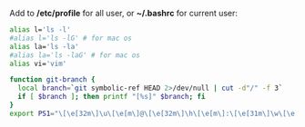 Add to **/etc/profile** for all user, or **~/.bashrc** for current user:
```bash
alias l='ls -l'
#alias l='ls -lG' # for mac os
alias la='ls -la'
#alias la='ls -laG' # for mac os
alias vi='vim'

function git-branch {
  local branch=`git symbolic-ref HEAD 2>/dev/null | cut -d"/" -f 3`
  if [ $branch ]; then printf "[%s]" $branch; fi
}
export PS1="\[\e[32m\]\u\[\e[m\]@\[\e[32m\]\h\[\e[m\]:\[\e[31m\]\w\[\e[m\]\[\e[32m\]\$(git-branch)\[\e[m\]$ "
```

